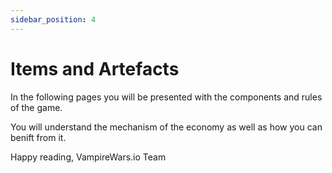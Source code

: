 ```yaml
---
sidebar_position: 4
---
```


# Items and Artefacts

In the following pages you will be presented with the components and rules of the game. 

You will understand the mechanism of the economy as well as how you can benift from it.

Happy reading,
VampireWars.io Team